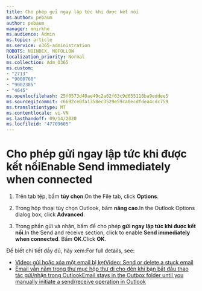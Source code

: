 ```yaml
---
title: Cho phép gửi ngay lập tức khi được kết nối
ms.author: pebaum
author: pebaum
manager: mnirkhe
ms.audience: Admin
ms.topic: article
ms.service: o365-administration
ROBOTS: NOINDEX, NOFOLLOW
localization_priority: Normal
ms.collection: Adm_O365
ms.custom:
- "2713"
- "9000768"
- "9002385"
- "4645"
ms.openlocfilehash: 25f0573d40ae49c2a62f63c9d655118ba9eddee5
ms.sourcegitcommit: c6692ce0fa1358ec3529e59ca0ecdfdea4cdc759
ms.translationtype: MT
ms.contentlocale: vi-VN
ms.lasthandoff: 09/14/2020
ms.locfileid: "47709605"
---
```

# <a name="enable-send-immediately-when-connected"></a><span data-ttu-id="bfd5a-102">Cho phép gửi ngay lập tức khi được kết nối</span><span class="sxs-lookup"><span data-stu-id="bfd5a-102">Enable Send immediately when connected</span></span>
 
1. <span data-ttu-id="bfd5a-103">Trên tab tệp, bấm **tùy chọn**.</span><span class="sxs-lookup"><span data-stu-id="bfd5a-103">On the File tab, click **Options**.</span></span>

2. <span data-ttu-id="bfd5a-104">Trong hộp thoại tùy chọn Outlook, bấm **nâng cao**.</span><span class="sxs-lookup"><span data-stu-id="bfd5a-104">In the Outlook Options dialog box, click **Advanced**.</span></span>

3. <span data-ttu-id="bfd5a-105">Trong phần gửi và nhận, bấm để cho phép **gửi ngay lập tức khi được kết nối**.</span><span class="sxs-lookup"><span data-stu-id="bfd5a-105">In the Send and receive section, click to enable **Send immediately when connected**.</span></span> <span data-ttu-id="bfd5a-106">Bấm **OK**.</span><span class="sxs-lookup"><span data-stu-id="bfd5a-106">Click **OK**.</span></span>

<span data-ttu-id="bfd5a-107">Để biết chi tiết đầy đủ, hãy xem:</span><span class="sxs-lookup"><span data-stu-id="bfd5a-107">For full details, see:</span></span>
- [<span data-ttu-id="bfd5a-108">Video: gửi hoặc xóa một email bị kẹt</span><span class="sxs-lookup"><span data-stu-id="bfd5a-108">Video: Send or delete a stuck email</span></span>](https://support.office.com/article/Video-Send-or-delete-an-email-stuck-in-your-outbox-26d5d34a-4e5f-444a-a9e8-44db04a94dec) 
- [<span data-ttu-id="bfd5a-109">Email vẫn nằm trong thư mục hộp thư đi cho đến khi bạn bắt đầu thao tác gửi/nhận trong Outlook</span><span class="sxs-lookup"><span data-stu-id="bfd5a-109">Email stays in the Outbox folder until you manually initiate a send/receive operation in Outlook</span></span>](https://support.microsoft.com/help/2797572/email-stays-in-the-outbox-folder-until-you-manually-initiate-a-send-re)
